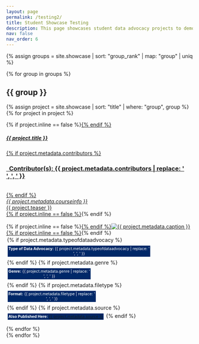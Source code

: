 ```yaml
---
layout: page
permalink: /testing2/
title: Student Showcase Testing
description: This page showcases student data advocacy projects to demonstrate the types and potentials of projects afforded by the resources in the Data Advocacy for All Toolkit.
nav: false
nav_order: 6
---
```


<style>
  hr.rounded {
    border-top: 5px solid #bbb;
    border-radius: 5px;
  }

  .attribute {
    display: inline-block;
    border-radius: 0;
    background-color: #002868;
    color: white;
    font-size: 0.75em;
    padding: 2px;
    margin: 2px;
    text-align: center;
  }

  .attribute b {
    font-weight: bold;
  }

  .noHover {
    pointer-events: none;
  }

  .card-body p {
    margin: 0;
  }
  
  .card-body .metadata-container {
    display: flex;
    flex-wrap: wrap;
    gap: 5px;
    text-align: center;
  }
</style>

{% assign groups = site.showcase | sort: "group_rank" | map: "group" | uniq %}

{% for group in groups %}

## {{ group }}

  {% assign project = site.showcase | sort: "title" | where: "group", group %}
  {% for project in project %}

<p>
  <div class="card {% if project.inline == false %}hoverable{% endif %}">
    <div class="row no-gutters">
      <div class="team col-sm-8 col-md-7">
        <div class="card-body">
          {% if project.inline == false %}<a href="{{ project.url | relative_url }}">{% endif %}
          <h5 class="card-title">{{ project.title }}</h5>
          {% if project.metadata.contributors %}
          <br><h3 class="card-text"><i class="fa-solid fa-people-group"></i><b>&nbsp; Contributor(s):</b> {{ project.metadata.contributors | replace: '<br />', ', ' }}</h3><br>
          {% endif %}
          <p class="card-text">
          <quote><i>{{ project.metadata.courseinfo }}</i></quote>
            <br>
            {{ project.teaser }}
          </p>
          {% if project.inline == false %}</a>{% endif %}
        </div>
      </div>
      <div class="col-sm-4 col-md-5">
        <br>{% if project.inline == false %}<a href="{{ project.url | relative_url }}">{% endif %}<img src="{{ '/assets/img/' | append: project.metadata.image | relative_url }}" class="card-img img-fluid max-width: 80%" alt="{{ project.metadata.caption }}" />{% if project.inline == false %}</a>{% endif %}
          <div class="card-body" style="margin: 2px;"><center>
        <div class="metadata-container">
          {% if project.metadata.typeofdataadvocacy %}
          <span class="attribute noHover"><b>Type of Data Advocacy:</b> {{ project.metadata.typeofdataadvocacy | replace: '<br />', ', ' }}</span>
          {% endif %}
          {% if project.metadata.genre %}
          <span class="attribute noHover"><b>Genre:</b> {{ project.metadata.genre | replace: '<br />', ', ' }}</span>
          {% endif %}
          {% if project.metadata.filetype %}
          <span class="attribute noHover"><b>Format:</b> {{ project.metadata.filetype | replace: '<br />', ', ' }}</span>
          {% endif %}
          {% if project.metadata.source %}
          <span class="attribute noHover"><b>Also Published Here:</b> <a href="{{ project.metadata.source }}">{{ project.metadata.source }}</a></span>
          {% endif %}
        </div></center>
      </div>
      </div>
    </div>
  </div>
</p>

  {% endfor %}
  <br>
{% endfor %}
